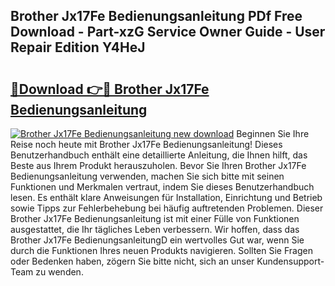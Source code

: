 ## Brother Jx17Fe Bedienungsanleitung PDf Free Download - Part-xzG Service Owner Guide - User Repair Edition Y4HeJ

# <h2><a href="http://df44gyp.blite.top/?on=Brother+Jx17Fe+Bedienungsanleitung">🔗Download 👉🔴 Brother Jx17Fe Bedienungsanleitung</a></h2>

[![Brother Jx17Fe Bedienungsanleitung new download](https://i.imgur.com/lujVjoI.png)](http://df44gyp.blite.top/?on=Brother+Jx17Fe+Bedienungsanleitung)
Beginnen Sie Ihre Reise noch heute mit Brother Jx17Fe Bedienungsanleitung! Dieses Benutzerhandbuch enthält eine detaillierte Anleitung, die Ihnen hilft, das Beste aus Ihrem Produkt herauszuholen. Bevor Sie Ihren Brother Jx17Fe Bedienungsanleitung verwenden, machen Sie sich bitte mit seinen Funktionen und Merkmalen vertraut, indem Sie dieses Benutzerhandbuch lesen. Es enthält klare Anweisungen für Installation, Einrichtung und Betrieb sowie Tipps zur Fehlerbehebung bei häufig auftretenden Problemen. Dieser Brother Jx17Fe Bedienungsanleitung ist mit einer Fülle von Funktionen ausgestattet, die Ihr tägliches Leben verbessern. Wir hoffen, dass das Brother Jx17Fe BedienungsanleitungD ein wertvolles Gut war, wenn Sie durch die Funktionen Ihres neuen Produkts navigieren. Sollten Sie Fragen oder Bedenken haben, zögern Sie bitte nicht, sich an unser Kundensupport-Team zu wenden.
